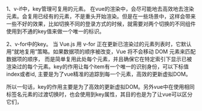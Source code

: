 1、v-if中，key管理可复用的元素。
    在vue的渲染中，会尽可能地去高效地去渲染元素。会复用已经有的元素，不是重头开始渲染。但是在一些场景中，这样会带来一些不好的效果，比如切换不同的登录方式的时候，就需要对两个切换的不同组件使用到不通的key值来做一个唯一的标识。


2、v-for中的key。
    当 Vue.js 用 v-for 正在更新已渲染过的元素列表时，它默认用“就地复用”策略。如果数据项的顺序被改变，Vue 将不会移动 DOM 元素来匹配数据项的顺序， 而是简单复用此处每个元素，并且确保它在特定索引下显示已被渲染过的每个元素。key的作用让每个item有一个唯一的识别身份，可以下标值index或者id, 主要是为了vue精准的追踪到每一个元素，高效的更新虚拟DOM。
                           


所以一句话，key的作用主要是为了高效的更新虚拟DOM。另外vue中在使用相同标签名元素的过渡切换时，也会使用到key属性，其目的也是为了让vue可以区分它们，